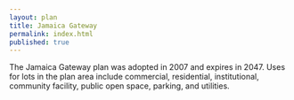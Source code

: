 ```yaml
---
layout: plan
title: Jamaica Gateway
permalink: index.html
published: true
---
```


The Jamaica Gateway plan was adopted in 2007 and expires in 2047. Uses for lots in the plan area include commercial, residential, institutional, community facility, public open space, parking, and utilities.